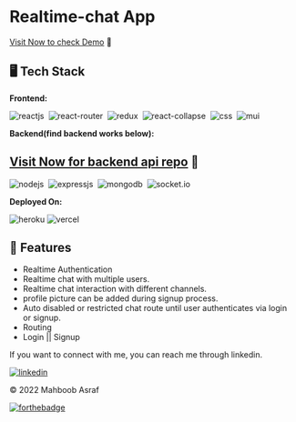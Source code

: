 # Realtime-chat App

[Visit Now to check Demo](https://chat-app-mm-asraf.vercel.app/) 🚀

## 🖥️ Tech Stack
**Frontend:**

![reactjs](https://img.shields.io/badge/React-20232A?style=for-the-badge&logo=react&logoColor=61DAFB)&nbsp;
![react-router](https://img.shields.io/badge/React_Router-CA4245?style=for-the-badge&logo=react-router&logoColor=white)&nbsp;
![redux](https://img.shields.io/badge/Redux-593D88?style=for-the-badge&logo=redux&logoColor=white)&nbsp;
![react-collapse](https://img.shields.io/badge/React_Collapse-38B2AC?style=for-the-badge&logo=react-collapse&logoColor=white)&nbsp;
![css](https://img.shields.io/badge/CSS-0081CB?style=for-the-badge&logo=css&logoColor=white)&nbsp;
![mui](https://img.shields.io/badge/Material--UI-0081CB?style=for-the-badge&logo=material-ui&logoColor=white)&nbsp;

**Backend(find backend works below):**

## [Visit Now for backend api repo](https://github.com/mm-asraf/chat-app-backend) 🚀

![nodejs](https://img.shields.io/badge/Node.js-43853D?style=for-the-badge&logo=node.js&logoColor=white)&nbsp;
![expressjs](https://img.shields.io/badge/Express.js-000000?style=for-the-badge&logo=express&logoColor=white)&nbsp;
![mongodb](https://img.shields.io/badge/MongoDB-4EA94B?style=for-the-badge&logo=mongodb&logoColor=white)&nbsp;
![socket.io](https://img.shields.io/badge/Socket.io-4EA94B?style=for-the-badge&logo=socket.io&logoColor=white)&nbsp;


**Deployed On:**

![heroku](https://img.shields.io/badge/Heroku-430098?style=for-the-badge&logo=heroku&logoColor=white)
![vercel](https://img.shields.io/badge/Vercel-000000?style=for-the-badge&logo=vercel&logoColor=white)

## 🚀 Features
- Realtime Authentication 
- Realtime chat with multiple users.
- Realtime chat interaction with different channels.
- profile picture can be added during signup process.
- Auto disabled or restricted chat route until user authenticates via login or signup.
- Routing
- Login || Signup

If you want to connect with me, you can reach me through linkedin.

[![linkedin](https://img.shields.io/badge/LinkedIn-0077B5?style=for-the-badge&logo=linkedin&logoColor=white)](https://www.linkedin.com/in/mahboob-asraf/)

© 2022 Mahboob Asraf

[![forthebadge](https://forthebadge.com/images/badges/built-with-love.svg)](https://forthebadge.com)
